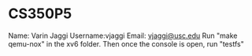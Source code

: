 # CS350P5
Name: Varin Jaggi Username:vjaggi Email: vjaggi@usc.edu
Run "make qemu-nox" in the xv6 folder. Then once the console is open,
run "testfs"
